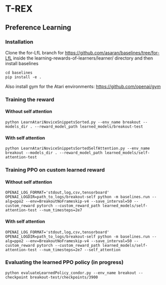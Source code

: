 # T-REX

## Preference Learning

### Installation
Clone the for-LfL branch for https://github.com/asaran/baselines/tree/for-LfL
inside the learning-rewards-of-learners/learner/ directory and then install baselines

```
cd baselines
pip install -e .
```

Also install gym for the Atari environments:
https://github.com/openai/gym


### Training the reward 

#### Without self attention
```
python LearnAtariNoviceSnippetsSorted.py --env_name breakout --models_dir . --reward_model_path learned_models/breakout-test
```

#### With self attention

```
python LearnAtariNoviceSnippetsSortedSelfAttention.py --env_name breakout --models_dir . --reward_model_path learned_models/self-attention-test
```

### Training PPO on custom learned reward 

#### Without self attention


```
OPENAI_LOG_FORMAT='stdout,log,csv,tensorboard' OPENAI_LOGDIR=path_to_logs/breakout-self python -m baselines.run --alg=ppo2 --env=BreakoutNoFrameskip-v4 --save_interval=50 --custom_reward pytorch --custom_reward_path learned_models/self-attention-test --num_timesteps=2e7 
```

#### With self attention

```
OPENAI_LOG_FORMAT='stdout,log,csv,tensorboard' OPENAI_LOGDIR=path_to_logs/breakout-self python -m baselines.run --alg=ppo2 --env=BreakoutNoFrameskip-v4 --save_interval=50 --custom_reward pytorch --custom_reward_path learned_models/self-attention-test --num_timesteps=2e7 --self_attention
```

### Evaluating the learned PPO policy (in progress)

```
python evaluateLearnedPolicy_condor.py --env_name breakout --checkpoint breakout-test/checkpoints/3900
```
